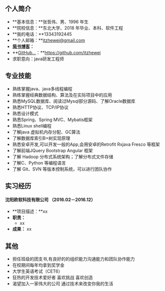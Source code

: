 
##  个人简介
* **基本信息：**张哲伟、男、1996 年生
* **院校信息：**东北大学、2018 年毕业、本科、软件工程
* **我的电话：**13343192445
* **个人邮箱：**itzhewei@gmail.com
* **[简书博客](http://www.jianshu.com/users/9c51a213b02e/latest_articles)：**
* **[GitHub...](https://github.com/itzhewei)：**https://github.com/itzhewei
* 求职意向：java研发工程师

##  专业技能
* 熟练掌握java、java多线程编程
* 熟练掌握经典数据结构、算法及在实际项目中的应用
* 熟悉MySQL数据库、阅读过Mysql部分源码、了解Oracle数据库
* 熟悉HTTP协议、TCP/IP协议
* 熟悉设计模式
* 熟悉Spring、Spring MVC、Mybatis框架
* 熟悉Linux shell编程
* 了解java 虚拟机内存分配、GC算法
* 了解数据库索引B+树实现原理
* 熟悉安卓开发,可以开发一般的App,会用安卓的Retrofit Rxjava Fresco 等框架
* 了解前端JQuery Bootstrap Angular 框架
* 了解 Hadoop 分布式系统架构；了解分布式文件存储 
* 了解C、Python 等编程语言
* 了解 Git、SVN 等版本控制系统，可以进行团队协作

## 实习经历
#### 沈阳欧软科技有限公司 （2016.02－2016.12） 
* **项目描述：**xx
* **职责：**
	* xx
* **成果：** xx

## 其他
* 担任班级的团支书,有良好的的组织能力沟通能力和团队协作能力
* 在校期间每年均拿到奖学金
* 大学生英语考试（CET6）
* 狂热的开发技术爱好者 喜欢挑战 喜欢创造
* 渴望加入一家伟大的公司 通过技术来改变你我的生活

